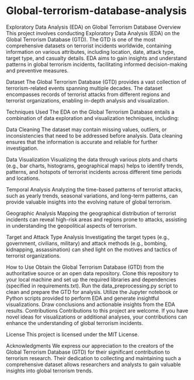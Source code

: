 # Global-terrorism-database-analysis
Exploratory Data Analysis (EDA) on Global Terrorism Database
Overview
This project involves conducting Exploratory Data Analysis (EDA) on the Global Terrorism Database (GTD). The GTD is one of the most comprehensive datasets on terrorist incidents worldwide, containing information on various attributes, including location, date, attack type, target type, and casualty details. EDA aims to gain insights and understand patterns in global terrorism incidents, facilitating informed decision-making and preventive measures.

Dataset
The Global Terrorism Database (GTD) provides a vast collection of terrorism-related events spanning multiple decades. The dataset encompasses records of terrorist attacks from different regions and terrorist organizations, enabling in-depth analysis and visualization.

Techniques Used
The EDA on the Global Terrorism Database entails a combination of data exploration and visualization techniques, including:

Data Cleaning
The dataset may contain missing values, outliers, or inconsistencies that need to be addressed before analysis. Data cleaning ensures that the information is accurate and reliable for further investigation.

Data Visualization
Visualizing the data through various plots and charts (e.g., bar charts, histograms, geographical maps) helps to identify trends, patterns, and hotspots of terrorist incidents across different time periods and locations.

Temporal Analysis
Analyzing the time-based patterns of terrorist attacks, such as yearly trends, seasonal variations, and long-term patterns, can provide valuable insights into the evolving nature of global terrorism.

Geographic Analysis
Mapping the geographical distribution of terrorist incidents can reveal high-risk areas and regions prone to attacks, assisting in understanding the geopolitical aspects of terrorism.

Target and Attack Type Analysis
Investigating the target types (e.g., government, civilians, military) and attack methods (e.g., bombing, kidnapping, assassination) can shed light on the motives and tactics of terrorist organizations.

How to Use
Obtain the Global Terrorism Database (GTD) from the authoritative source or an open data repository.
Clone this repository to your local machine and set up the required libraries and dependencies (specified in requirements.txt).
Run the data_preprocessing.py script to clean and prepare the GTD for analysis.
Utilize the Jupyter notebook or Python scripts provided to perform EDA and generate insightful visualizations.
Draw conclusions and actionable insights from the EDA results.
Contributions
Contributions to this project are welcome. If you have novel ideas for visualizations or additional analyses, your contributions can enhance the understanding of global terrorism incidents.

License
This project is licensed under the MIT License.

Acknowledgments
We express our appreciation to the creators of the Global Terrorism Database (GTD) for their significant contribution to terrorism research. Their dedication to collecting and maintaining such a comprehensive dataset allows researchers and analysts to gain valuable insights into global terrorism trends.
